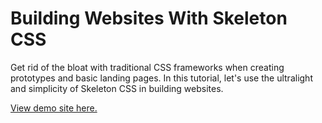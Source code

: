 # Building Websites With Skeleton CSS

Get rid of the bloat with traditional CSS frameworks when creating prototypes and basic landing pages. In this tutorial, let's use the ultralight and simplicity of Skeleton CSS in building websites.

[View demo site here.](https://webdevtuts.github.io/build_website_with_skeleton_css/)
